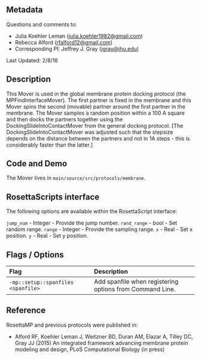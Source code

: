 ## Metadata

Questions and comments to:

- Julia Koehler Leman (julia.koehler1982@gmail.com) 
- Rebecca Alford (rfalford12@gmail.com)
- Corresponding PI: Jeffrey J. Gray (jgray@jhu.edu)

Last Updated: 2/8/18

## Description

This Mover is used in the global membrane protein docking protocol (the MPFindInterfaceMover). The first partner is fixed in the membrane and this Mover spins the second (movable) partner around the first partner in the membrane. The Mover samples a random position within a 100 A square and then docks the partners together using the DockingSlideIntoContactMover from the general docking protocol. [The DockingSlideIntoContactMover was adjusted such that the stepsize depends on the distance between the partners and not in 1A steps - this is considerably faster than the latter.]

## Code and Demo

The Mover lives in `main/source/src/protocols/membrane`.

## RosettaScripts interface

The following options are available within the RosettaScript interface:

`jump_num` - Integer - Provide the jump number.
`rand_range` - bool - Set random range.
`range` - Integer - Provide the sampling range.
`x` - Real - Set x position.
`y` - Real - Set y position.

## Flags / Options

|**Flag**|**Description**|
|:-------|:--------------|
|`-mp::setup::spanfiles <spanfile>` | Add spanfile when registering options from Command Line. |

## Reference
RosettaMP and previous protocols were published in:

* Alford RF, Koehler Leman J, Weitzner BD, Duran AM, Elazar A, Tilley DC, Gray JJ (2015) An integrated framework advancing membrane protein modeling and design, PLoS Computational Biology (in press)
